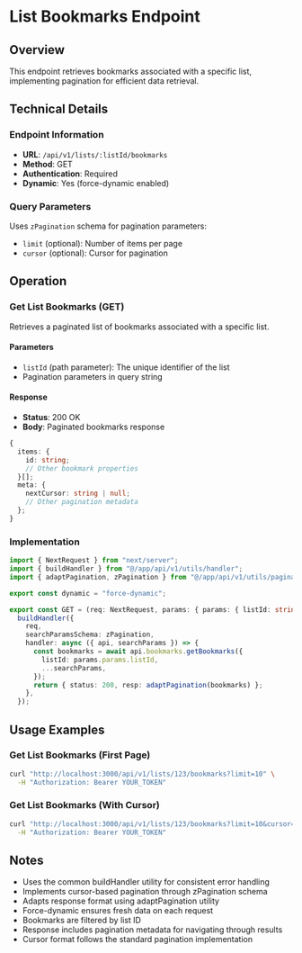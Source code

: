# List Bookmarks Endpoint

## Overview
This endpoint retrieves bookmarks associated with a specific list, implementing pagination for efficient data retrieval.

## Technical Details

### Endpoint Information
- **URL**: `/api/v1/lists/:listId/bookmarks`
- **Method**: GET
- **Authentication**: Required
- **Dynamic**: Yes (force-dynamic enabled)

### Query Parameters
Uses `zPagination` schema for pagination parameters:
- `limit` (optional): Number of items per page
- `cursor` (optional): Cursor for pagination

## Operation

### Get List Bookmarks (GET)
Retrieves a paginated list of bookmarks associated with a specific list.

#### Parameters
- `listId` (path parameter): The unique identifier of the list
- Pagination parameters in query string

#### Response
- **Status**: 200 OK
- **Body**: Paginated bookmarks response
```typescript
{
  items: {
    id: string;
    // Other bookmark properties
  }[];
  meta: {
    nextCursor: string | null;
    // Other pagination metadata
  };
}
```

### Implementation
```typescript
import { NextRequest } from "next/server";
import { buildHandler } from "@/app/api/v1/utils/handler";
import { adaptPagination, zPagination } from "@/app/api/v1/utils/pagination";

export const dynamic = "force-dynamic";

export const GET = (req: NextRequest, params: { params: { listId: string } }) =>
  buildHandler({
    req,
    searchParamsSchema: zPagination,
    handler: async ({ api, searchParams }) => {
      const bookmarks = await api.bookmarks.getBookmarks({
        listId: params.params.listId,
        ...searchParams,
      });
      return { status: 200, resp: adaptPagination(bookmarks) };
    },
  });
```

## Usage Examples

### Get List Bookmarks (First Page)
```bash
curl "http://localhost:3000/api/v1/lists/123/bookmarks?limit=10" \
  -H "Authorization: Bearer YOUR_TOKEN"
```

### Get List Bookmarks (With Cursor)
```bash
curl "http://localhost:3000/api/v1/lists/123/bookmarks?limit=10&cursor=next_page_cursor" \
  -H "Authorization: Bearer YOUR_TOKEN"
```

## Notes
- Uses the common buildHandler utility for consistent error handling
- Implements cursor-based pagination through zPagination schema
- Adapts response format using adaptPagination utility
- Force-dynamic ensures fresh data on each request
- Bookmarks are filtered by list ID
- Response includes pagination metadata for navigating through results
- Cursor format follows the standard pagination implementation